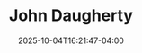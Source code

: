 ---
title: John Daugherty
date: 2025-10-04T16:21:47-04:00
featured_image: John-Daugherty.webp
featured_image_attr: 
featured_image_attr_link: 
featured_image_alt: 
featured_image_caption: 
Socials:
  Facebook: 
  Twitter: 
  Instagram: johndaugherty90
  LinkedIn: 
  IBDB: 
  IMDb:
  Website: https://www.johndaughertybaritone.com/
  YouTube: "@johndaugherty8166"
---
